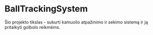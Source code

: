 # BallTrackingSystem
Šio projekto tikslas - sukurti kamuolio atpažinimo ir sekimo sistemą ir ją pritaikyti golbolo reikmėms.
